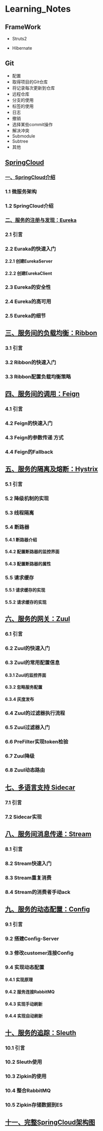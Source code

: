 # Learning_Notes

## FrameWork

- Struts2

- Hibernate

## Git

- 配置
- 取得项目的Git仓库
- 将记录每次更新到仓库
- 远程仓库
- 分支的使用
- 标签的使用
- 日志
- 撤销
- 选择某些commit操作
- 解决冲突
- Submodule
- Subtree
- 其他

## [SpringCloud](https://github.com/JavaSnail/Java-notes/blob/master/SpringCloud/README.md)

### [一、SpringCloud介绍](https://github.com/JavaSnail/Java-notes/blob/master/SpringCloud/README.md#%E4%B8%80springcloud%E4%BB%8B%E7%BB%8D)

### 1.1 微服务架构

### 1.2 SpringCloud介绍

### [二、服务的注册与发现：Eureka](https://github.com/JavaSnail/Java-notes/blob/master/SpringCloud/README.md#%E4%BA%8C%E6%9C%8D%E5%8A%A1%E7%9A%84%E6%B3%A8%E5%86%8C%E4%B8%8E%E5%8F%91%E7%8E%B0eureka)

### 2.1 引言

### 2.2 Euraka的快速入门

#### 2.2.1 创建EurekaServer

#### 2.2.2 创建EurekaClient

### 2.3 Eureka的安全性

### 2.4 Eureka的高可用

### 2.5 Eureka的细节

## [三、服务间的负载均衡：Ribbon](https://github.com/JavaSnail/Java-notes/blob/master/SpringCloud/README.md#%E4%B8%89%E6%9C%8D%E5%8A%A1%E9%97%B4%E7%9A%84%E8%B4%9F%E8%BD%BD%E5%9D%87%E8%A1%A1ribbon)

### 3.1 引言

### 3.2 Ribbon的快速入门

### 3.3 Ribbon配置负载均衡策略

## [四、服务间的调用：Feign](https://github.com/JavaSnail/Java-notes/blob/master/SpringCloud/README.md#%E5%9B%9B%E6%9C%8D%E5%8A%A1%E9%97%B4%E7%9A%84%E8%B0%83%E7%94%A8feign)

### 4.1 引言

### 4.2 Feign的快速入门

### 4.3 Feign的参数传递 方式

### 4.4 Feign的Fallback

## [五、服务的隔离及熔断：Hystrix](https://github.com/JavaSnail/Java-notes/blob/master/SpringCloud/README.md#%E4%BA%94%E6%9C%8D%E5%8A%A1%E7%9A%84%E9%9A%94%E7%A6%BB%E5%8F%8A%E7%86%94%E6%96%ADhystrix)

### 5.1 引言

### 5.2 降级机制的实现

### 5.3 线程隔离

### 5.4 断路器

#### 5.4.1 断路器介绍

#### 5.4.2 配置断路器的监控界面

#### 5.4.3 配置断路器的属性

### 5.5 请求缓存

#### 5.5.1 请求缓存的实现

#### 5.5.2 请求缓存的实现

## [六、服务的网关：Zuul](https://github.com/JavaSnail/Java-notes/blob/master/SpringCloud/README.md#%E5%85%AD%E6%9C%8D%E5%8A%A1%E7%9A%84%E7%BD%91%E5%85%B3zuul)

### 6.1 引言

### 6.2 Zuul的快速入门

### 6.3 Zuul的常用配置信息

#### 6.3.1 Zuul的监控界面

#### 6.3.2 忽略服务配置

#### 6.3.4 灰度发布

### 6.4 Zuul的过滤器执行流程

### 6.5 Zuul过滤器入门

### 6.6 PreFilter实现token检验

### 6.7 Zuul降级

### 6.8 Zuul动态路由

## [七、多语言支持 Sidecar](https://github.com/JavaSnail/Java-notes/blob/master/SpringCloud/README.md#%E4%B8%83%E5%A4%9A%E8%AF%AD%E8%A8%80%E6%94%AF%E6%8C%81-sidecar)

### 7.1 引言

### 7.2 Sidecar实现

## [八、服务间消息传递：Stream](https://github.com/JavaSnail/Java-notes/blob/master/SpringCloud/README.md#%E5%85%AB%E6%9C%8D%E5%8A%A1%E9%97%B4%E6%B6%88%E6%81%AF%E4%BC%A0%E9%80%92stream)

### 8.1 引言

### 8.2 Stream快速入门

### 8.3 Stream重复消费

### 8.4 Stream的消费者手动ack

## [九、服务的动态配置：Config](https://github.com/JavaSnail/Java-notes/blob/master/SpringCloud/README.md#%E4%B9%9D%E6%9C%8D%E5%8A%A1%E7%9A%84%E5%8A%A8%E6%80%81%E9%85%8D%E7%BD%AEconfig)

### 9.1 引言

### 9.2 搭建Config-Server

### 9.3 修改customer连接Config

### 9.4 实现动态配置

#### 9.4.1 实现原理

#### 9.4.2 服务连接RabbitMQ

#### 9.4.3 实现手动刷新

#### 9.4.4 实现自动刷新

## [十、服务的追踪：Sleuth](https://github.com/JavaSnail/Java-notes/blob/master/SpringCloud/README.md#%E5%8D%81%E6%9C%8D%E5%8A%A1%E7%9A%84%E8%BF%BD%E8%B8%AAsleuth)

### 10.1 引言

### 10.2 Sleuth使用

### 10.3 Zipkin的使用

### 10.4 整合RabbitMQ

### 10.5 Zipkin存储数据到ES

## [十一、完整SpringCloud架构图](https://github.com/JavaSnail/Java-notes/blob/master/SpringCloud/README.md#%E5%8D%81%E4%B8%80%E5%AE%8C%E6%95%B4springcloud%E6%9E%B6%E6%9E%84%E5%9B%BE)